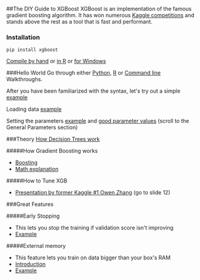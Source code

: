 ##The DIY Guide to XGBoost
XGBoost is an implementation of the famous gradient boosting algorithm. It has won numerous [Kaggle competitions](https://twitter.com/sedielem/status/601707990819962880) and stands above the rest as a tool that is fast and performant. 

### Installation
```
pip install xgboost
```
[Compile by hand](https://github.com/dmlc/xgboost/blob/master/doc/python/python_intro.md#install-xgboost) or [in R](https://www.r-project.org/nosvn/pandoc/xgboost.html) or [for Windows](https://xgboost.readthedocs.org/en/latest/build.html#building-on-windows)

###Hello World
Go through either [Python](https://xgboost.readthedocs.org/en/latest/python/python_intro.html), [R](https://xgboost.readthedocs.org/en/latest/R-package/xgboostPresentation.html) or [Command line](https://github.com/dmlc/xgboost/blob/master/demo/binary_classification/README.md) Walkthroughs.

After you have been familiarized with the syntax, let's try out a simple [example]()

Loading data [example](https://github.com/dmlc/xgboost/blob/master/doc/python/python_intro.md#data-interface)

Setting the parameters [example](https://github.com/dmlc/xgboost/blob/master/doc/python/python_intro.md#setting-parameters) and [good parameter values](http://www.analyticsvidhya.com/blog/2016/03/complete-guide-parameter-tuning-xgboost-with-codes-python/) (scroll to the General Parameters section)





###Theory
[How Decision Trees work]()

#####How Gradient Boosting works
* [Boosting](http://www.analyticsvidhya.com/blog/2016/02/complete-guide-parameter-tuning-gradient-boosting-gbm-python/)
* [Math explanation](https://chaoticsenses.wordpress.com/2015/09/20/xgboost-a-macroscopic-anatomy/)
 
#####How to Tune XGB
* [Presentation by former Kaggle #1 Owen Zhang](http://www.slideshare.net/odsc/owen-zhangopen-sourcetoolsanddscompetitions1) (go to slide 12)

###Great Features

#####Early Stopping
* This lets you stop the training if validation score isn't improving
* [Example](http://xgboost.readthedocs.org/en/latest/python/python_intro.html#early-stopping)

#####External memory 
* This feature lets you train on data bigger than your box's RAM
* [Introduction](https://github.com/dmlc/xgboost/blob/master/doc/external_memory.md)
* [Example](https://github.com/tqchen/xgboost/blob/master/demo/guide-python/external_memory.py)


